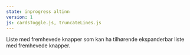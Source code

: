 ```yaml
---
state: inprogress altinn
version: 1
js: cardsToggle.js, truncateLines.js
---
```

Liste med fremhevede knapper som kan ha tilhørende ekspanderbar liste med fremhevede knapper.
